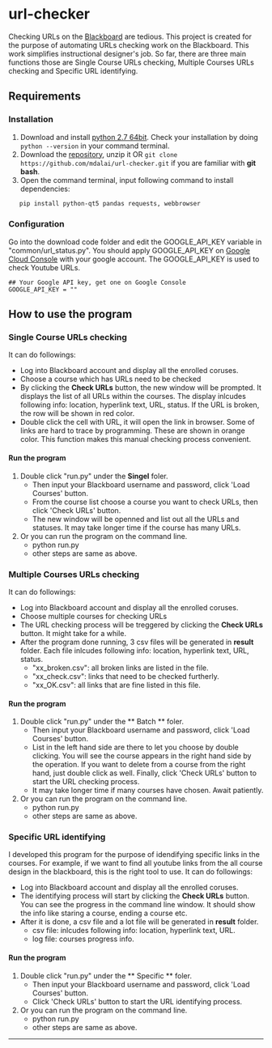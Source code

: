 # url-checker
Checking URLs on the [Blackboard](http://www.blackboard.com) are tedious. This project is created for the purpose of automating URLs checking work on the Blackboard. This work simplifies instructional designer's job. So far, there are three main functions those are Single Course URLs checking, Multiple Courses URLs checking and Specific URL identifying.
## Requirements
### Installation
1. Download and install [python 2.7 64bit](https://www.python.org/downloads/release/python-2714/). Check your installation by doing ```python --version``` in your command terminal.
2. Download the [repository](https://github.com/mdalai/url-checker/archive/master.zip), unzip it OR ```git clone https://github.com/mdalai/url-checker.git``` if you are familiar with **git bash**.
3. Open the command terminal, input following command to install dependencies:
```sh
   pip install python-qt5 pandas requests, webbrowser
```
### Configuration
Go into the download code folder and edit the GOOGLE_API_KEY variable in "common/url_status.py". You should apply GOOGLE_API_KEY on [Google Cloud Console](https://console.cloud.google.com) with your google account. The GOOGLE_API_KEY is used to check Youtube URLs.
```
## Your Google API key, get one on Google Console 
GOOGLE_API_KEY = ""
```
## How to use the program
### Single Course URLs checking
It can do followings:
* Log into Blackboard account and display all the enrolled coruses.
* Choose a course which has URLs need to be checked
* By clicking the **Check URLs** button, the new window will be prompted. It displays the list of all URLs within the courses. The display inlcudes following info: location, hyperlink text, URL, status. If the URL is broken, the row will be shown in red color. 
* Double click the cell with URL, it will open the link in browser. Some of links are hard to trace by programming. These are shown in orange color. This function makes this manual checking process convenient.
#### Run the program
1. Double click "run.py" under the **Singel** foler.
   - Then input your Blackboard username and password, click 'Load Courses' button. 
   - From the course list choose a course you want to check URLs, then click 'Check URLs' button. 
   - The new window will be openned and list out all the URLs and statuses. It may take longer time if the course has many URLs.
2. Or you can run the program on the command line. 
   - python run.py
   - other steps are same as above.
   
### Multiple Courses URLs checking
It can do followings:
* Log into Blackboard account and display all the enrolled coruses.
* Choose multiple courses for checking URLs
* The URL checking process will be treggered by clicking the **Check URLs** button. It might take for a while.
* After the program done running, 3 csv files will be generated in **result** folder. Each file inlcudes following info: location, hyperlink text, URL, status.
  * "xx_broken.csv": all broken links are listed in the file.
  * "xx_check.csv": links that need to be checked furtherly.
  * "xx_OK.csv": all links that are fine listed in this file.
#### Run the program
1. Double click "run.py" under the ** Batch ** foler.
   - Then input your Blackboard username and password, click 'Load Courses' button. 
   - List in the left hand side are there to let you choose by double clicking. You will see the course appears in the right hand side by the operation. If you want to delete from a course from the right hand, just double click as well. Finally, click 'Check URLs' button to start the URL checking process. 
   - It may take longer time if many courses have chosen. Await patiently.
2. Or you can run the program on the command line. 
   - python run.py
   - other steps are same as above.
### Specific URL identifying
I developed this program for the purpose of idendifying specific links in the courses. For example, if we want to find all youtube links from the all course design in the blackboard, this is the right tool to use.
It can do followings:
* Log into Blackboard account and display all the enrolled coruses.
* The identifying process will start by clicking the **Check URLs** button. You can see the progress in the command line window. It should show the info like staring a course, ending a course etc.
* After it is done, a csv file and a lot file will be generated in **result** folder. 
  * csv file: inlcudes following info: location, hyperlink text, URL.
  * log file: courses progress info.
#### Run the program
1. Double click "run.py" under the ** Specific ** foler.
   - Then input your Blackboard username and password, click 'Load Courses' button. 
   - Click 'Check URLs' button to start the URL identifying process. 
2. Or you can run the program on the command line. 
   - python run.py
   - other steps are same as above.


-------


